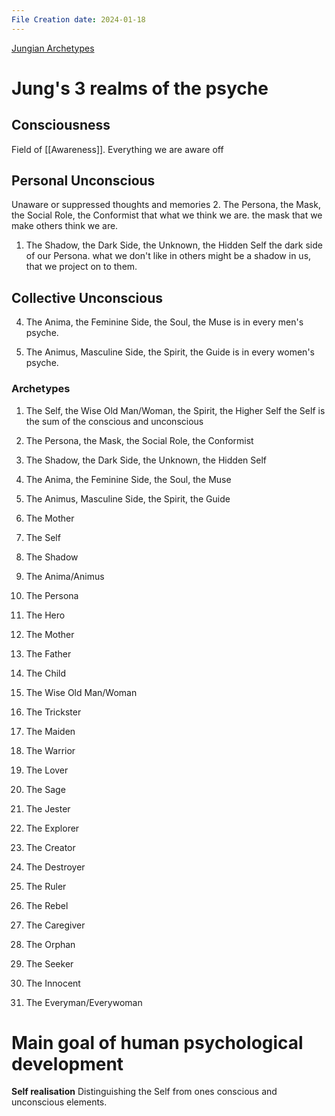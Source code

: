 ```yaml
---
File Creation date: 2024-01-18
---
```

[Jungian Archetypes](https://www.youtube.com/watch?v=V8WuljiJFBI&list=PL_0I7-kEnl0a-LIJt0jzonLLufyjRGje6)

# Jung's 3 realms of the psyche
## Consciousness
Field of [[Awareness]]. Everything we are aware off

## Personal Unconscious
Unaware or suppressed thoughts and memories
2. The Persona, the Mask, the Social Role, the Conformist
	that what we think we are. 
	the mask that we make others think we are.
	
1. The Shadow, the Dark Side, the Unknown, the Hidden Self
	the dark side of our Persona.
	what we don't like in others might be a shadow in us, that we project on to them.
## Collective Unconscious

4. The Anima, the Feminine Side, the Soul, the Muse
	is in every men's psyche.
	
1. The Animus, Masculine Side, the Spirit, the Guide
	is in every women's psyche.

### Archetypes
1. The Self, the Wise Old Man/Woman, the Spirit, the Higher Self
	the Self is the sum of the conscious and unconscious
2. The Persona, the Mask, the Social Role, the Conformist
3. The Shadow, the Dark Side, the Unknown, the Hidden Self
4. The Anima, the Feminine Side, the Soul, the Muse
5. The Animus, Masculine Side, the Spirit, the Guide
6. The Mother

1. The Self
2. The Shadow
3. The Anima/Animus
4. The Persona
5. The Hero
6. The Mother
7. The Father
8. The Child
9. The Wise Old Man/Woman
10. The Trickster
11. The Maiden
12. The Warrior
13. The Lover
14. The Sage
15. The Jester
16. The Explorer
17. The Creator
18. The Destroyer
19. The Ruler
20. The Rebel
21. The Caregiver
22. The Orphan
23. The Seeker
24. The Innocent
25. The Everyman/Everywoman

# Main goal of human psychological development
**Self realisation**
Distinguishing the Self from ones conscious and unconscious elements.